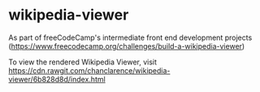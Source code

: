 # wikipedia-viewer
As part of freeCodeCamp's intermediate front end development projects (https://www.freecodecamp.org/challenges/build-a-wikipedia-viewer)

To view the rendered Wikipedia Viewer, visit https://cdn.rawgit.com/chanclarence/wikipedia-viewer/6b828d8d/index.html
